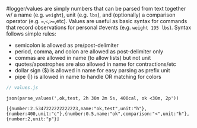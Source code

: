 #logger/values are simply numbers that can be parsed from text together w/ a name (e.g. `weight`), unit (e.g. `lbs`), and (optionally) a comparison operator (e.g. `=`,`<`,`>=`,etc). Values are useful as basic syntax for commands that record observations for personal #events (e.g. `weight 195 lbs`). Syntax follows simple rules:
- semicolon is allowed as pre/post-delimiter
- period, comma, and colon are allowed as post-delimiter only
- commas are allowed in name (to allow lists) but not unit
- quotes/apostrophes are also allowed in name for contractions/etc
- dollar sign ($) is allowed in name for easy parsing as prefix unit
- pipe (|) is allowed in name to handle OR matching for colors

```js_removed:values.js
// values.js
```

```js_input
json(parse_values(',ok,test, 2h 30m 2m 5s, 400cal, ok <30m, 2p'))
```

```_output
[{number:2.5347222222222223,name:"ok,test",unit:"h"},{number:400,unit:"c"},{number:0.5,name:"ok",comparison:"<",unit:"h"},{number:2,unit:"p"}]
```
